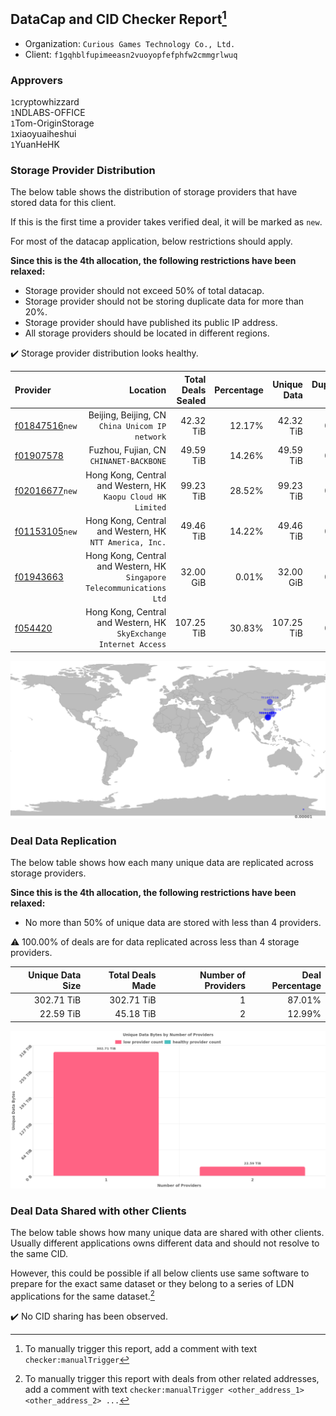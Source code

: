 ## DataCap and CID Checker Report[^1]
 - Organization: `Curious Games Technology Co., Ltd.`
 - Client: `f1gqhblfupimeeasn2vuoyopfefphfw2cmmgrlwuq`
### Approvers
`1`cryptowhizzard<br/>`1`NDLABS-OFFICE<br/>`1`Tom-OriginStorage<br/>`1`xiaoyuaiheshui<br/>`1`YuanHeHK

### Storage Provider Distribution
The below table shows the distribution of storage providers that have stored data for this client.

If this is the first time a provider takes verified deal, it will be marked as `new`.

For most of the datacap application, below restrictions should apply.

**Since this is the 4th allocation, the following restrictions have been relaxed:**
 - Storage provider should not exceed 50% of total datacap.
 - Storage provider should not be storing duplicate data for more than 20%.
 - Storage provider should have published its public IP address.
 - All storage providers should be located in different regions.

✔️ Storage provider distribution looks healthy.

| Provider                                                    |                                                                  Location | Total Deals Sealed | Percentage | Unique Data | Duplicate Deals |
| :---------------------------------------------------------- | ------------------------------------------------------------------------: | -----------------: | ---------: | ----------: | --------------: |
| [f01847516](https://filfox.info/en/address/f01847516)`new`  |                        Beijing, Beijing, CN<br/>`China Unicom IP network` |          42.32 TiB |     12.17% |   42.32 TiB |           0.00% |
| [f01907578](https://filfox.info/en/address/f01907578)       |                                Fuzhou, Fujian, CN<br/>`CHINANET-BACKBONE` |          49.59 TiB |     14.26% |   49.59 TiB |           0.00% |
| [f02016677](https://filfox.info/en/address/f02016677)`new`  |           Hong Kong, Central and Western, HK<br/>`Kaopu Cloud HK Limited` |          99.23 TiB |     28.52% |   99.23 TiB |           0.00% |
| [f01153105](https://filfox.info/en/address/f01153105)`new`  |                Hong Kong, Central and Western, HK<br/>`NTT America, Inc.` |          49.46 TiB |     14.22% |   49.46 TiB |           0.00% |
| [f01943663](https://filfox.info/en/address/f01943663)       | Hong Kong, Central and Western, HK<br/>`Singapore Telecommunications Ltd` |          32.00 GiB |      0.01% |   32.00 GiB |           0.00% |
| [f054420](https://filfox.info/en/address/f054420)           |      Hong Kong, Central and Western, HK<br/>`SkyExchange Internet Access` |         107.25 TiB |     30.83% |  107.25 TiB |           0.00% |

![Provider Distribution](https://raw.githubusercontent.com/data-preservation-programs/filplus-checker-assets/main/filecoin-project/filecoin-plus-large-datasets/issues/1088/1676179954912.png)
### Deal Data Replication
The below table shows how each many unique data are replicated across storage providers.

**Since this is the 4th allocation, the following restrictions have been relaxed:**
- No more than 50% of unique data are stored with less than 4 providers.

⚠️ 100.00% of deals are for data replicated across less than 4 storage providers.

| Unique Data Size | Total Deals Made | Number of Providers | Deal Percentage |
| ---------------: | ---------------: | ------------------: | --------------: |
|       302.71 TiB |       302.71 TiB |                   1 |          87.01% |
|        22.59 TiB |        45.18 TiB |                   2 |          12.99% |

![Replication Distribution](https://raw.githubusercontent.com/data-preservation-programs/filplus-checker-assets/main/filecoin-project/filecoin-plus-large-datasets/issues/1088/1676179955604.png)
### Deal Data Shared with other Clients
The below table shows how many unique data are shared with other clients.
Usually different applications owns different data and should not resolve to the same CID.

However, this could be possible if all below clients use same software to prepare for the exact same dataset or they belong to a series of LDN applications for the same dataset.[^3]

✔️ No CID sharing has been observed.

[^1]: To manually trigger this report, add a comment with text `checker:manualTrigger`

[^2]: Deals from those addresses are combined into this report as they are specified with `checker:manualTrigger`

[^3]: To manually trigger this report with deals from other related addresses, add a comment with text `checker:manualTrigger <other_address_1> <other_address_2> ...`
